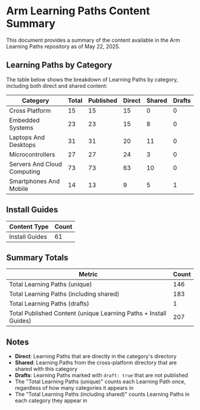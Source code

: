 # Arm Learning Paths Content Summary

This document provides a summary of the content available in the Arm Learning Paths repository as of May 22, 2025.

## Learning Paths by Category

The table below shows the breakdown of Learning Paths by category, including both direct and shared content:

| Category | Total | Published | Direct | Shared | Drafts |
|----------|-------|-----------|--------|--------|--------|
| Cross Platform | 15 | 15 | 15 | 0 | 0 |
| Embedded Systems | 23 | 23 | 15 | 8 | 0 |
| Laptops And Desktops | 31 | 31 | 20 | 11 | 0 |
| Microcontrollers | 27 | 27 | 24 | 3 | 0 |
| Servers And Cloud Computing | 73 | 73 | 63 | 10 | 0 |
| Smartphones And Mobile | 14 | 13 | 9 | 5 | 1 |

## Install Guides

| Content Type | Count |
|--------------|-------|
| Install Guides | 61 |

## Summary Totals

| Metric | Count |
|--------|-------|
| Total Learning Paths (unique) | 146 |
| Total Learning Paths (including shared) | 183 |
| Total Learning Paths (drafts) | 1 |
| Total Published Content (unique Learning Paths + Install Guides) | 207 |

## Notes

- **Direct**: Learning Paths that are directly in the category's directory
- **Shared**: Learning Paths from the cross-platform directory that are shared with this category
- **Drafts**: Learning Paths marked with `draft: true` that are not published
- The "Total Learning Paths (unique)" counts each Learning Path once, regardless of how many categories it appears in
- The "Total Learning Paths (including shared)" counts Learning Paths in each category they appear in
